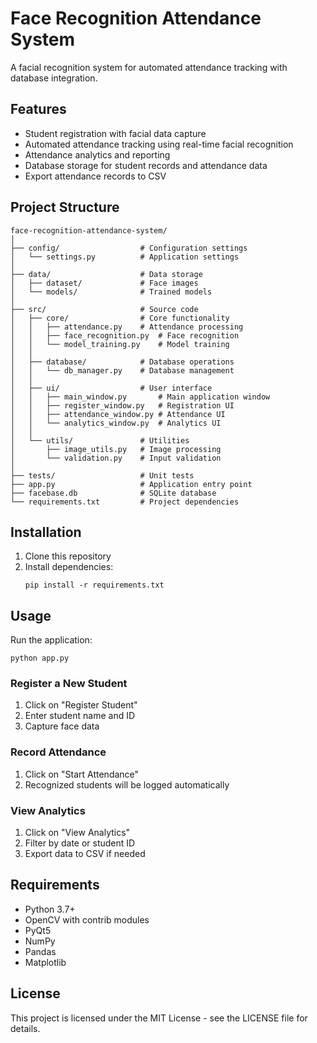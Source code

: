# Face Recognition Attendance System

A facial recognition system for automated attendance tracking with database integration.

## Features

- Student registration with facial data capture
- Automated attendance tracking using real-time facial recognition
- Attendance analytics and reporting
- Database storage for student records and attendance data
- Export attendance records to CSV

## Project Structure

```
face-recognition-attendance-system/
│
├── config/                  # Configuration settings
│   └── settings.py          # Application settings
│
├── data/                    # Data storage
│   ├── dataset/             # Face images
│   └── models/              # Trained models
│
├── src/                     # Source code
│   ├── core/                # Core functionality
│   │   ├── attendance.py    # Attendance processing
│   │   ├── face_recognition.py  # Face recognition
│   │   └── model_training.py    # Model training
│   │
│   ├── database/            # Database operations
│   │   └── db_manager.py    # Database management
│   │
│   ├── ui/                  # User interface
│   │   ├── main_window.py       # Main application window
│   │   ├── register_window.py   # Registration UI
│   │   ├── attendance_window.py # Attendance UI
│   │   └── analytics_window.py  # Analytics UI
│   │
│   └── utils/               # Utilities
│       ├── image_utils.py   # Image processing
│       └── validation.py    # Input validation
│
├── tests/                   # Unit tests
├── app.py                   # Application entry point
├── facebase.db              # SQLite database
└── requirements.txt         # Project dependencies
```

## Installation

1. Clone this repository
2. Install dependencies:
   ```
   pip install -r requirements.txt
   ```

## Usage

Run the application:
```
python app.py
```

### Register a New Student
1. Click on "Register Student"
2. Enter student name and ID
3. Capture face data

### Record Attendance
1. Click on "Start Attendance"
2. Recognized students will be logged automatically

### View Analytics
1. Click on "View Analytics"
2. Filter by date or student ID
3. Export data to CSV if needed

## Requirements

- Python 3.7+
- OpenCV with contrib modules
- PyQt5
- NumPy
- Pandas
- Matplotlib

## License

This project is licensed under the MIT License - see the LICENSE file for details.